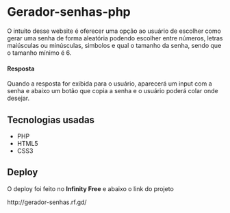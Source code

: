 # Gerador-senhas-php



<p>O intuito desse website é oferecer uma opção ao usuário de escolher como gerar uma senha de forma aleatória podendo escolher entre números, letras maiúsculas ou minúsculas, simbolos e qual o tamanho da senha, sendo que o tamanho mínimo é 6.</p>

#### Resposta
<p>Quando a resposta for exibida para o usuário, aparecerá um input com a senha e abaixo um botão que copia a senha e o usuário poderá colar onde desejar.</p>

## Tecnologias usadas
+ PHP
+ HTML5
+ CSS3

## Deploy
<p>O deploy foi feito no <b>Infinity Free</b> e abaixo o link do projeto</p>
http://gerador-senhas.rf.gd/


